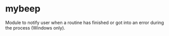 # mybeep
Module to notify user when a routine has finished or got into an error during the process (Windows only).
